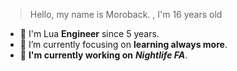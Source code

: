 > Hello, my name is Moroback. , I'm 16 years old

- 🔭 I'm Lua **Engineer** since 5 years.
- 🌱 I’m currently focusing on **learning always more**.
- 🔩    **I'm currently working on** ***Nightlife FA***.

<!---
Moroback/Moroback is a ✨ special ✨ repository because its `README.md` (this file) appears on your GitHub profile.
You can click the Preview link to take a look at your changes.
--->
